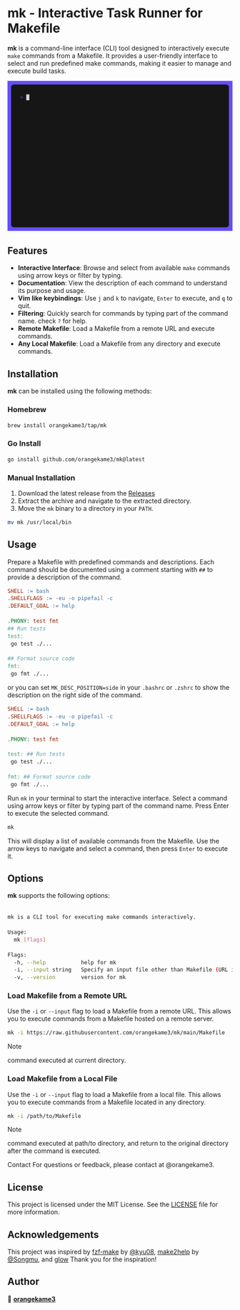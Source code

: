 # mk - Interactive Task Runner for Makefile

**mk** is a command-line interface (CLI) tool designed to interactively execute `make` commands from a Makefile. It provides a user-friendly interface to select and run predefined make commands, making it easier to manage and execute build tasks.

![mk](./img/demo.gif)

## Features

- **Interactive Interface**: Browse and select from available `make` commands using arrow keys or filter by typing.
- **Documentation**: View the description of each command to understand its purpose and usage.
- **Vim like keybindings**: Use `j` and `k` to navigate, `Enter` to execute, and `q` to quit.
- **Filtering**: Quickly search for commands by typing part of the command name. check `?` for help.
- **Remote Makefile**: Load a Makefile from a remote URL and execute commands.
- **Any Local Makefile**: Load a Makefile from any directory and execute commands.

## Installation

**mk** can be installed using the following methods:

### Homebrew

```bash
brew install orangekame3/tap/mk
```

### Go Install

```bash
go install github.com/orangekame3/mk@latest
```

### Manual Installation

1. Download the latest release from the [Releases](https://github.com/orangekame3/mk/releases)
2. Extract the archive and navigate to the extracted directory.
3. Move the `mk` binary to a directory in your `PATH`.

```bash
mv mk /usr/local/bin
```

## Usage

Prepare a Makefile with predefined commands and descriptions. Each command should be documented using a comment starting with `##` to provide a description of the command.

```makefile
SHELL := bash
.SHELLFLAGS := -eu -o pipefail -c
.DEFAULT_GOAL := help

.PHONY: test fmt
## Run tests
test:
 go test ./...

## Format source code
fmt:
 go fmt ./...

```

or you can set `MK_DESC_POSITION=side` in your `.bashrc` or `.zshrc` to show the description on the right side of the command.

```makefile
SHELL := bash
.SHELLFLAGS := -eu -o pipefail -c
.DEFAULT_GOAL := help

.PHONY: test fmt

test: ## Run tests
 go test ./...

fmt: ## Format source code
 go fmt ./...

```

Run `mk` in your terminal to start the interactive interface. Select a command using arrow keys or filter by typing part of the command name. Press Enter to execute the selected command.

```bash
mk
```

This will display a list of available commands from the Makefile. Use the arrow keys to navigate and select a command, then press `Enter` to execute it.

## Options

**mk** supports the following options:

```bash

mk is a CLI tool for executing make commands interactively.

Usage:
  mk [flags]

Flags:
  -h, --help           help for mk
  -i, --input string   Specify an input file other than Makefile (URL is also supported)
  -v, --version        version for mk
```

### Load Makefile from a Remote URL

Use the `-i` or `--input` flag to load a Makefile from a remote URL. This allows you to execute commands from a Makefile hosted on a remote server.

```bash
mk -i https://raw.githubusercontent.com/orangekame3/mk/main/Makefile
```

> [!NOTE]
> command executed at current directory.

### Load Makefile from a Local File

Use the `-i` or `--input` flag to load a Makefile from a local file. This allows you to execute commands from a Makefile located in any directory.

```bash
mk -i /path/to/Makefile
```

> [!NOTE]
> command executed at path/to directory, and return to the original directory after the command is executed.

Contact
For questions or feedback, please contact at @orangekame3.

## License

This project is licensed under the MIT License. See the [LICENSE](LICENSE) file for more information.

## Acknowledgements

This project was inspired by [fzf-make](https://github.com/kyu08/fzf-make) by [@kyu08](https://github.com/kyu08), [make2help](https://github.com/Songmu/make2help) by [@Songmu](https://github.com/Songmu/Songmu), and [glow](https://github.com/charmbracelet/glow) Thank you for the inspiration!

## Author

👤 [**orangekame3**](https://github.com/orangekame3)
